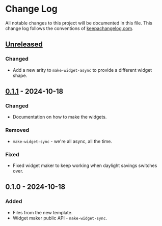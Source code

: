 # Change Log
All notable changes to this project will be documented in this file. This change log follows the conventions of [keepachangelog.com](http://keepachangelog.com/).

## [Unreleased]
### Changed
- Add a new arity to `make-widget-async` to provide a different widget shape.

## [0.1.1] - 2024-10-18
### Changed
- Documentation on how to make the widgets.

### Removed
- `make-widget-sync` - we're all async, all the time.

### Fixed
- Fixed widget maker to keep working when daylight savings switches over.

## 0.1.0 - 2024-10-18
### Added
- Files from the new template.
- Widget maker public API - `make-widget-sync`.

[Unreleased]: https://sourcehost.site/your-name/todo/compare/0.1.1...HEAD
[0.1.1]: https://sourcehost.site/your-name/todo/compare/0.1.0...0.1.1
